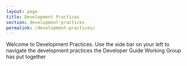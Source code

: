 ```yaml
---
layout: page
title: Development Practices
section: development-practices
permalink: /development-practices/
---
```


Welcome to Development Practices. Use the side bar on your left to navigate 
the development practices the Developer Guide Working Group has put together